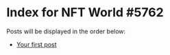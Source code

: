 # Index for NFT World #5762
Posts will be displayed in the order below:

- [Your first post](./001-first.md)

